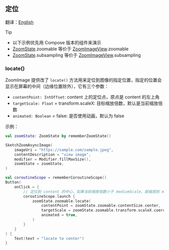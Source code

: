 ## 定位

翻译：[English](locate.md)

> [!TIP]
> * 以下示例优先用 Compose 版本的组件来演示
> * [ZoomState].zoomable 等价于 [ZoomImageView].zoomable
> * [ZoomState].subsampling 等价于 [ZoomImageView].subsampling

### locate()

ZoomImage 提供改了 `locate()` 方法用来定位到图像的指定位置，指定的位置会显示在屏幕的中间（边缘位置除外），它有三个参数：

* `contentPoint: IntOffset`: content 上的定位点，原点是 content 的左上角
* `targetScale: Float` = transform.scaleX: 目标缩放倍数，默认是当前缩放倍数
* `animated: Boolean` = false: 是否使用动画，默认为 false

示例：

```kotlin
val zoomState: ZoomState by rememberZoomState()

SketchZoomAsyncImage(
    imageUri = "https://sample.com/sample.jpeg",
    contentDescription = "view image",
    modifier = Modifier.fillMaxSize(),
    zoomState = zoomState,
)

val coroutineScope = rememberCoroutineScope()
Button(
    onClick = {
        // 定位到 content 的中心，如果当前缩放倍数小于 mediumScale，就缩放到 mediumScale
        coroutineScope.launch {
            zoomState.zoomable.locate(
                contentPoint = zoomState.zoomable.contentSize.center,
                targetScale = zoomState.zoomable.transform.scaleX.coerceAtLeast(zoomState.zoomable.mediumScale),
                animated = true,
            )
        }
    }
) {
    Text(text = "locate to center")
}
```

[ZoomImageView]: ../zoomimage-view/src/main/kotlin/com/github/panpf/zoomimage/ZoomImageView.kt

[ZoomImage]: ../zoomimage-compose/src/commonMain/kotlin/com/github/panpf/zoomimage/ZoomImage.kt

[ZoomState]: ../zoomimage-compose/src/commonMain/kotlin/com/github/panpf/zoomimage/compose/ZoomState.kt